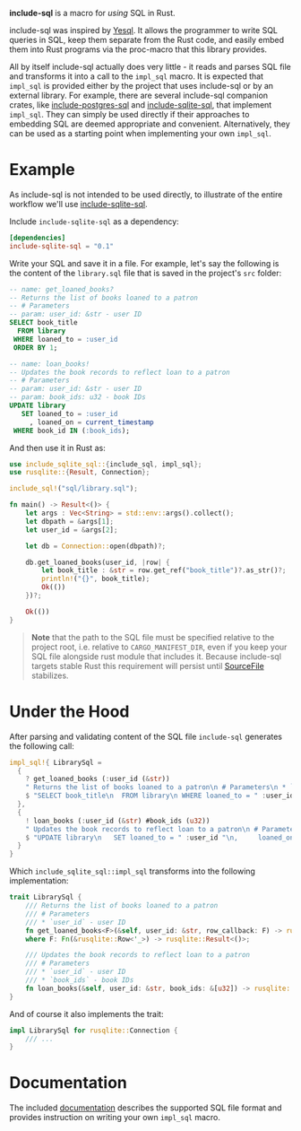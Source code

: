 **include-sql** is a macro for *using* SQL in Rust.

include-sql was inspired by [Yesql][1]. It allows the programmer to write SQL queries in SQL, keep them separate from the Rust code, and easily embed them into Rust programs via the proc-macro that this library provides.

All by itself include-sql actually does very little - it reads and parses SQL file and transforms it into a call to the `impl_sql` macro. It is expected that `impl_sql` is provided either by the project that uses include-sql or by an external library. For example, there are several include-sql companion crates, like [include-postgres-sql][2] and [include-sqlite-sql][3], that implement `impl_sql`. They can simply be used directly if their approaches to embedding SQL are deemed appropriate and convenient. Alternatively, they can be used as a starting point when implementing your own `impl_sql`.

# Example

As include-sql is not intended to be used directly, to illustrate of the entire workflow we'll use [include-sqlite-sql][3].

Include `include-sqlite-sql` as a dependency:

```toml
[dependencies]
include-sqlite-sql = "0.1"
```

Write your SQL and save it in a file. For example, let's say the following is the content of the `library.sql` file that is saved in the project's `src` folder:

```sql
-- name: get_loaned_books?
-- Returns the list of books loaned to a patron
-- # Parameters
-- param: user_id: &str - user ID
SELECT book_title
  FROM library
 WHERE loaned_to = :user_id
 ORDER BY 1;

-- name: loan_books!
-- Updates the book records to reflect loan to a patron
-- # Parameters
-- param: user_id: &str - user ID
-- param: book_ids: u32 - book IDs
UPDATE library
   SET loaned_to = :user_id
     , loaned_on = current_timestamp
 WHERE book_id IN (:book_ids);
```

And then use it in Rust as:

```rust , ignore
use include_sqlite_sql::{include_sql, impl_sql};
use rusqlite::{Result, Connection};

include_sql!("sql/library.sql");

fn main() -> Result<()> {
    let args : Vec<String> = std::env::args().collect();
    let dbpath = &args[1];
    let user_id = &args[2];

    let db = Connection::open(dbpath)?;

    db.get_loaned_books(user_id, |row| {
        let book_title : &str = row.get_ref("book_title")?.as_str()?;
        println!("{}", book_title);
        Ok(())
    })?;

    Ok(())
}
```

> **Note** that the path to the SQL file must be specified relative to the project root, i.e. relative to `CARGO_MANIFEST_DIR`, even if you keep your SQL file alongside rust module that includes it. Because include-sql targets stable Rust this requirement will persist until [SourceFile][4] stabilizes.

# Under the Hood

After parsing and validating content of the SQL file `include-sql` generates the following call:

```rust , ignore
impl_sql!{ LibrarySql =
  {
    ? get_loaned_books (:user_id (&str)) 
    " Returns the list of books loaned to a patron\n # Parameters\n * `user_id` - user ID"
    $ "SELECT book_title\n  FROM library\n WHERE loaned_to = " :user_id "\n ORDER BY 1"
  },
  {
    ! loan_books (:user_id (&str) #book_ids (u32)) 
    " Updates the book records to reflect loan to a patron\n # Parameters\n * `user_id` - user ID\n * `book_ids` - book IDs"
    $ "UPDATE library\n   SET loaned_to = " :user_id "\n,     loaned_on = current_timestamp\n WHERE book_id IN (" #book_ids ")"
  }
}
```

Which `include_sqlite_sql::impl_sql` transforms into the following implementation:

```rust , ignore
trait LibrarySql {
    /// Returns the list of books loaned to a patron
    /// # Parameters
    /// * `user_id` - user ID
    fn get_loaned_books<F>(&self, user_id: &str, row_callback: F) -> rusqlite::Result<()>
    where F: Fn(&rusqlite::Row<'_>) -> rusqlite::Result<()>;

    /// Updates the book records to reflect loan to a patron
    /// # Parameters
    /// * `user_id` - user ID
    /// * `book_ids` - book IDs
    fn loan_books(&self, user_id: &str, book_ids: &[u32]) -> rusqlite::Result<usize>;
}
```

And of course it also implements the trait:

```rust , ignore
impl LibrarySql for rusqlite::Connection {
    /// ...
}
```

# Documentation

The included [documentation][5] describes the supported SQL file format and provides instruction on writing your own `impl_sql` macro.

[1]: https://github.com/krisajenkins/yesql
[2]: https://crates.io/crates/include-postgres-sql
[3]: https://crates.io/crates/include-sqlite-sql
[4]: https://doc.rust-lang.org/proc_macro/struct.SourceFile.html
[5]: https://quietboil.github.io/include-sql
